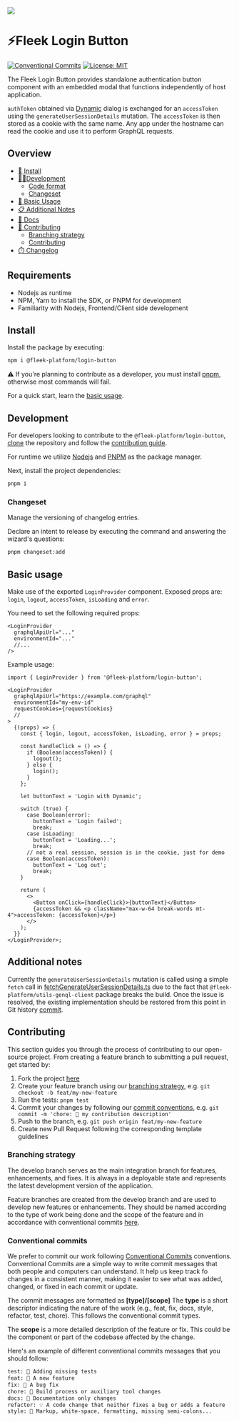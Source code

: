 ![](.repo/images/repo/banner.png?202409201714)

# ⚡️Fleek Login Button

[![Conventional Commits](https://img.shields.io/badge/Conventional%20Commits-1.0.0-blue.svg)](https://conventionalcommits.org)
[![License: MIT](https://img.shields.io/badge/License-MIT-yellow.svg)](https://opensource.org/licenses/MIT)

The Fleek Login Button provides standalone authentication button component with an embedded modal that functions independently of host application.

`authToken` obtained via [Dynamic](https://docs.dynamic.xyz/react-sdk/overview) dialog is exchanged for an `accessToken` using the `generateUserSessionDetails` mutation. The `accessToken` is then stored as a cookie with the same name. Any app under the hostname can read the cookie and use it to perform GraphQL requests.

## Overview

- [🤖 Install](#install)
- [👷‍♀️Development](#development)
  - [Code format](#code-format)
  - [Changeset](#changeset)
- [🧸 Basic Usage](#basic-usage)
- [📋 Additional Notes](#additional-notes)
- [📖 Docs](https://fleek.xyz/docs/sdk)
- [🙏 Contributing](#contributing)
  - [Branching strategy](#branching-strategy)
  - [Contributing](#conventional-commits)
- [⏱️ Changelog](./CHANGELOG.md)

## Requirements

- Nodejs as runtime
- NPM, Yarn to install the SDK, or PNPM for development
- Familiarity with Nodejs, Frontend/Client side development

## Install

Install the package by executing:

```sh
npm i @fleek-platform/login-button
```

⚠️ If you're planning to contribute as a developer, you must install [pnpm](https://pnpm.io), otherwise most commands will fail.

For a quick start, learn the [basic usage](#basic-usage).

## Development

For developers looking to contribute to the `@fleek-platform/login-button`, [clone](https://github.com/fleekxyz/login-button) the repository and follow the [contribution guide](#contributing).

For runtime we utilize [Nodejs](https://nodejs.org/en/download) and [PNPM](https://pnpm.io/installation) as the package manager.

Next, install the project dependencies:

```sh
pnpm i
```

### Changeset

Manage the versioning of changelog entries.

Declare an intent to release by executing the command and answering the wizard's questions:

```sh
pnpm changeset:add
```

## Basic usage

Make use of the exported `LoginProvider` component. Exposed props are: `login`, `logout`, `accessToken`, `isLoading` and `error`.

You need to set the following required props:

```tsx
<LoginProvider
  graphqlApiUrl="..."
  environmentId="..."
  //...
/>
```

Example usage:

```tsx
import { LoginProvider } from '@fleek-platform/login-button';

<LoginProvider
  graphqlApiUrl="https://example.com/graphql"
  environmentId="my-env-id"
  requestCookies={requestCookies}
  //
>
  {(props) => {
    const { login, logout, accessToken, isLoading, error } = props;

    const handleClick = () => {
      if (Boolean(accessToken)) {
        logout();
      } else {
        login();
      }
    };

    let buttonText = 'Login with Dynamic';

    switch (true) {
      case Boolean(error):
        buttonText = 'Login failed';
        break;
      case isLoading:
        buttonText = 'Loading...';
        break;
      // not a real session, session is in the cookie, just for demo
      case Boolean(accessToken):
        buttonText = 'Log out';
        break;
    }

    return (
      <>
        <Button onClick={handleClick}>{buttonText}</Button>
        {accessToken && <p className="max-w-64 break-words mt-4">accessToken: {accessToken}</p>}
      </>
    );
  }}
</LoginProvider>;
```

## Additional notes

Currently the `generateUserSessionDetails` mutation is called using a simple `fetch` call in [fetchGenerateUserSessionDetails.ts](src/graphql/fetchGenerateUserSessionDetails.ts) due to the fact that `@fleek-platform/utils-genql-client` package breaks the build. Once the issue is resolved, the existing implementation should be restored from this point in Git history [commit](https://github.com/fleek-platform/login-button/tree/5922518804e9cac498db5b23d5c7be5e191dbabe).

## Contributing

This section guides you through the process of contributing to our open-source project. From creating a feature branch to submitting a pull request, get started by:

1. Fork the project [here](https://github.com/fleekxyz/cli)
2. Create your feature branch using our [branching strategy](#branching-strategy), e.g. `git checkout -b feat/my-new-feature`
3. Run the tests: `pnpm test`
4. Commit your changes by following our [commit conventions](#conventional-commits), e.g. `git commit -m 'chore: 🤖 my contribution description'`
5. Push to the branch, e.g. `git push origin feat/my-new-feature`
6. Create new Pull Request following the corresponding template guidelines

### Branching strategy

The develop branch serves as the main integration branch for features, enhancements, and fixes. It is always in a deployable state and represents the latest development version of the application.

Feature branches are created from the develop branch and are used to develop new features or enhancements. They should be named according to the type of work being done and the scope of the feature and in accordance with conventional commits [here](#conventional-commits).

### Conventional commits

We prefer to commit our work following [Conventional Commits](https://www.conventionalcommits.org/en/v1.0.0) conventions. Conventional Commits are a simple way to write commit messages that both people and computers can understand. It help us keep track fo changes in a consistent manner, making it easier to see what was added, changed, or fixed in each commit or update.

The commit messages are formatted as **[type]/[scope]**
The **type** is a short descriptor indicating the nature of the work (e.g., feat, fix, docs, style, refactor, test, chore). This follows the conventional commit types.

The **scope** is a more detailed description of the feature or fix. This could be the component or part of the codebase affected by the change.

Here's an example of different conventional commits messages that you should follow:

```txt
test: 💍 Adding missing tests
feat: 🎸 A new feature
fix: 🐛 A bug fix
chore: 🤖 Build process or auxiliary tool changes
docs: 📝 Documentation only changes
refactor: 💡 A code change that neither fixes a bug or adds a feature
style: 💄 Markup, white-space, formatting, missing semi-colons...
```
